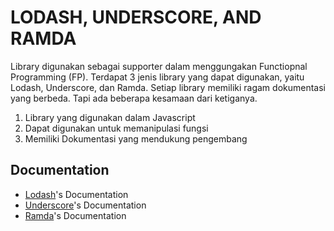 # LODASH, UNDERSCORE, AND RAMDA

Library digunakan sebagai supporter dalam menggungakan Functiopnal Programming (FP). Terdapat 3 jenis library yang dapat digunakan,
yaitu Lodash, Underscore, dan Ramda. Setiap library memiliki ragam dokumentasi yang berbeda. Tapi ada beberapa kesamaan dari ketiganya.

1. Library yang digunakan dalam Javascript
2. Dapat digunakan untuk memanipulasi fungsi
3. Memiliki Dokumentasi yang mendukung pengembang


## Documentation
- [Lodash](https://lodash.com/docs/4.17.15)'s Documentation 
- [Underscore](https://underscorejs.org/#)'s Documentation 
- [Ramda](https://ramdajs.com/docs/)'s Documentation 
